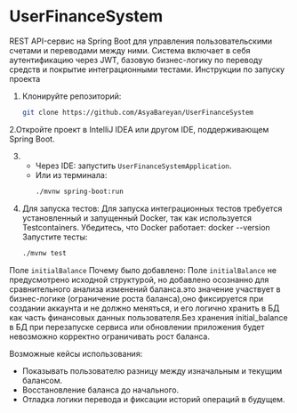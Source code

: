 # UserFinanceSystem
REST API-сервис на Spring Boot для управления пользовательскими счетами и переводами между ними. Система включает в себя аутентификацию через JWT, базовую бизнес-логику по переводу средств и покрытие интеграционными тестами.
 Инструкции по запуску проекта

1. Клонируйте репозиторий:
   ```bash
   git clone https://github.com/AsyaBareyan/UserFinanceSystem
   ```

2.Откройте проект в IntelliJ IDEA или другом IDE, поддерживающем Spring Boot.

3. - Через IDE: запустить `UserFinanceSystemApplication`.
   - Или из терминала:
     ```bash
     ./mvnw spring-boot:run
5. Для запуска тестов:
Для запуска интеграционных тестов требуется установленный и запущенный Docker, так как используется Testcontainers.
Убедитесь, что Docker работает:
docker --version
Запустите тесты:
   ```bash
   ./mvnw test
   ```
 

Поле `initialBalance`
Почему было добавлено:
Поле `initialBalance` не предусмотрено исходной структурой, но добавлено осознанно для сравнительного анализа изменений баланса.это значение участвует в бизнес-логике (ограничение роста баланса),оно фиксируется при создании аккаунта и не должно меняться,
и его логично хранить в БД как часть финансовых данных пользователя.Без хранения initial_balance в БД при перезапуске сервиса или обновлении приложения будет невозможно корректно ограничивать рост баланса.

Возможные кейсы использования:
- Показывать пользователю разницу между изначальным и текущим балансом.
- Восстановление баланса до начального.
- Отладка логики перевода и фиксации историй операций в будущем.
